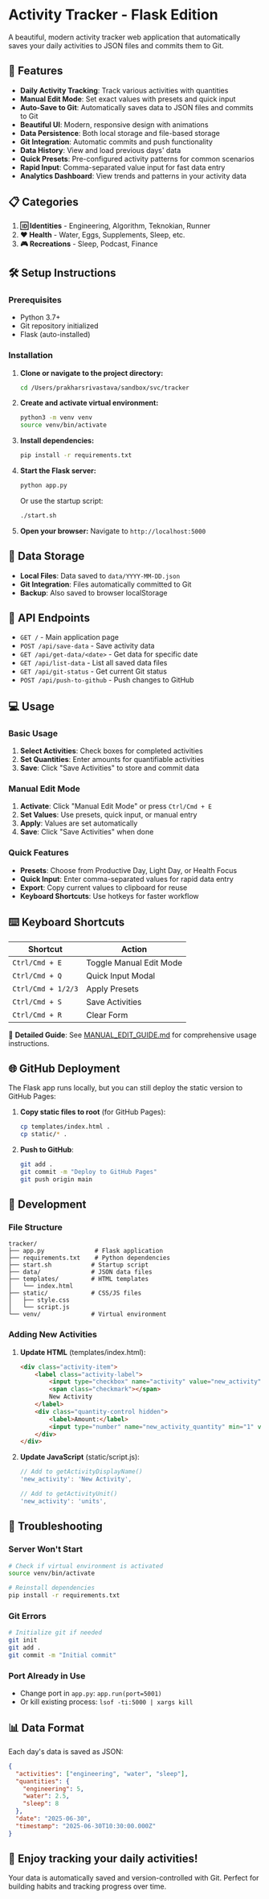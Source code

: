 # Activity Tracker - Flask Edition

A beautiful, modern activity tracker web application that automatically saves your daily activities to JSON files and commits them to Git.

## 🚀 Features

- **Daily Activity Tracking**: Track various activities with quantities
- **Manual Edit Mode**: Set exact values with presets and quick input
- **Auto-Save to Git**: Automatically saves data to JSON files and commits to Git
- **Beautiful UI**: Modern, responsive design with animations
- **Data Persistence**: Both local storage and file-based storage
- **Git Integration**: Automatic commits and push functionality
- **Data History**: View and load previous days' data
- **Quick Presets**: Pre-configured activity patterns for common scenarios
- **Rapid Input**: Comma-separated value input for fast data entry
- **Analytics Dashboard**: View trends and patterns in your activity data

## 📋 Categories

1. **🆔 Identities** - Engineering, Algorithm, Teknokian, Runner
2. **❤️ Health** - Water, Eggs, Supplements, Sleep, etc.
3. **🎮 Recreations** - Sleep, Podcast, Finance

## 🛠️ Setup Instructions

### Prerequisites
- Python 3.7+
- Git repository initialized
- Flask (auto-installed)

### Installation

1. **Clone or navigate to the project directory:**
   ```bash
   cd /Users/prakharsrivastava/sandbox/svc/tracker
   ```

2. **Create and activate virtual environment:**
   ```bash
   python3 -m venv venv
   source venv/bin/activate
   ```

3. **Install dependencies:**
   ```bash
   pip install -r requirements.txt
   ```

4. **Start the Flask server:**
   ```bash
   python app.py
   ```
   
   Or use the startup script:
   ```bash
   ./start.sh
   ```

5. **Open your browser:**
   Navigate to `http://localhost:5000`

## 📁 Data Storage

- **Local Files**: Data saved to `data/YYYY-MM-DD.json`
- **Git Integration**: Files automatically committed to Git
- **Backup**: Also saved to browser localStorage

## 🔧 API Endpoints

- `GET /` - Main application page
- `POST /api/save-data` - Save activity data
- `GET /api/get-data/<date>` - Get data for specific date
- `GET /api/list-data` - List all saved data files
- `GET /api/git-status` - Get current Git status
- `POST /api/push-to-github` - Push changes to GitHub

## 💻 Usage

### Basic Usage
1. **Select Activities**: Check boxes for completed activities
2. **Set Quantities**: Enter amounts for quantifiable activities
3. **Save**: Click "Save Activities" to store and commit data

### Manual Edit Mode
1. **Activate**: Click "Manual Edit Mode" or press `Ctrl/Cmd + E`
2. **Set Values**: Use presets, quick input, or manual entry
3. **Apply**: Values are set automatically
4. **Save**: Click "Save Activities" when done

### Quick Features
- **Presets**: Choose from Productive Day, Light Day, or Health Focus
- **Quick Input**: Enter comma-separated values for rapid data entry
- **Export**: Copy current values to clipboard for reuse
- **Keyboard Shortcuts**: Use hotkeys for faster workflow

## ⌨️ Keyboard Shortcuts

| Shortcut | Action |
|----------|--------|
| `Ctrl/Cmd + E` | Toggle Manual Edit Mode |
| `Ctrl/Cmd + Q` | Quick Input Modal |
| `Ctrl/Cmd + 1/2/3` | Apply Presets |
| `Ctrl/Cmd + S` | Save Activities |
| `Ctrl/Cmd + R` | Clear Form |

📖 **Detailed Guide**: See [MANUAL_EDIT_GUIDE.md](MANUAL_EDIT_GUIDE.md) for comprehensive usage instructions.

## 🌐 GitHub Deployment

The Flask app runs locally, but you can still deploy the static version to GitHub Pages:

1. **Copy static files to root** (for GitHub Pages):
   ```bash
   cp templates/index.html .
   cp static/* .
   ```

2. **Push to GitHub**:
   ```bash
   git add .
   git commit -m "Deploy to GitHub Pages"
   git push origin main
   ```

## 🔄 Development

### File Structure
```
tracker/
├── app.py              # Flask application
├── requirements.txt    # Python dependencies
├── start.sh           # Startup script
├── data/              # JSON data files
├── templates/         # HTML templates
│   └── index.html
├── static/            # CSS/JS files
│   ├── style.css
│   └── script.js
└── venv/              # Virtual environment
```

### Adding New Activities

1. **Update HTML** (templates/index.html):
   ```html
   <div class="activity-item">
       <label class="activity-label">
           <input type="checkbox" name="activity" value="new_activity" data-has-quantity="true">
           <span class="checkmark"></span>
           New Activity
       </label>
       <div class="quantity-control hidden">
           <label>Amount:</label>
           <input type="number" name="new_activity_quantity" min="1" value="1">
       </div>
   </div>
   ```

2. **Update JavaScript** (static/script.js):
   ```javascript
   // Add to getActivityDisplayName()
   'new_activity': 'New Activity',
   
   // Add to getActivityUnit()
   'new_activity': 'units',
   ```

## 🐛 Troubleshooting

### Server Won't Start
```bash
# Check if virtual environment is activated
source venv/bin/activate

# Reinstall dependencies
pip install -r requirements.txt
```

### Git Errors
```bash
# Initialize git if needed
git init
git add .
git commit -m "Initial commit"
```

### Port Already in Use
- Change port in `app.py`: `app.run(port=5001)`
- Or kill existing process: `lsof -ti:5000 | xargs kill`

## 📊 Data Format

Each day's data is saved as JSON:
```json
{
  "activities": ["engineering", "water", "sleep"],
  "quantities": {
    "engineering": 5,
    "water": 2.5,
    "sleep": 8
  },
  "date": "2025-06-30",
  "timestamp": "2025-06-30T10:30:00.000Z"
}
```

## 🎉 Enjoy tracking your daily activities!

Your data is automatically saved and version-controlled with Git. Perfect for building habits and tracking progress over time.
